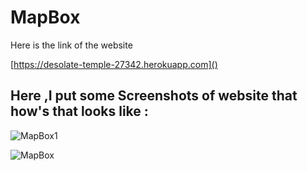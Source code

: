 # MapBox
 Here is the link of the website 

[https://desolate-temple-27342.herokuapp.com]()

## Here ,I put some Screenshots of website that  how's that looks like : ##

![MapBox1](https://user-images.githubusercontent.com/64456168/101617732-05cf0e00-3a37-11eb-8357-3cc290b1a418.JPG)

![MapBox](https://user-images.githubusercontent.com/64456168/101617820-20a18280-3a37-11eb-831c-dc64273a6ddb.JPG)
